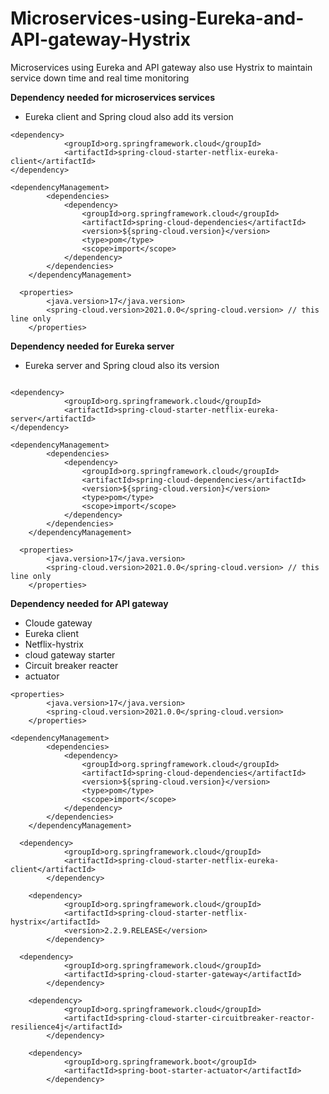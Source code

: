 # Microservices-using-Eureka-and-API-gateway-Hystrix
Microservices using Eureka and API gateway also use Hystrix to maintain service down time and real time monitoring

**Dependency needed for microservices services**
- Eureka client and Spring cloud also add its version
```
<dependency>
			<groupId>org.springframework.cloud</groupId>
			<artifactId>spring-cloud-starter-netflix-eureka-client</artifactId>
</dependency>

<dependencyManagement>
		<dependencies>
			<dependency>
				<groupId>org.springframework.cloud</groupId>
				<artifactId>spring-cloud-dependencies</artifactId>
				<version>${spring-cloud.version}</version>
				<type>pom</type>
				<scope>import</scope>
			</dependency>
		</dependencies>
	</dependencyManagement>
  
  <properties>
		<java.version>17</java.version>
		<spring-cloud.version>2021.0.0</spring-cloud.version> // this line only
	</properties>
```


**Dependency needed for Eureka server**

- Eureka server and Spring cloud also its version

```

<dependency>
			<groupId>org.springframework.cloud</groupId>
			<artifactId>spring-cloud-starter-netflix-eureka-server</artifactId>
</dependency>

<dependencyManagement>
		<dependencies>
			<dependency>
				<groupId>org.springframework.cloud</groupId>
				<artifactId>spring-cloud-dependencies</artifactId>
				<version>${spring-cloud.version}</version>
				<type>pom</type>
				<scope>import</scope>
			</dependency>
		</dependencies>
	</dependencyManagement>
  
  <properties>
		<java.version>17</java.version>
		<spring-cloud.version>2021.0.0</spring-cloud.version> // this line only
	</properties> 

```

**Dependency needed for API gateway**
- Cloude gateway
- Eureka client
- Netflix-hystrix
- cloud gateway starter
- Circuit breaker reacter
- actuator

```
<properties>
		<java.version>17</java.version>
		<spring-cloud.version>2021.0.0</spring-cloud.version>
	</properties>
  
<dependencyManagement>
		<dependencies>
			<dependency>
				<groupId>org.springframework.cloud</groupId>
				<artifactId>spring-cloud-dependencies</artifactId>
				<version>${spring-cloud.version}</version>
				<type>pom</type>
				<scope>import</scope>
			</dependency>
		</dependencies>
	</dependencyManagement>
  
  <dependency>
			<groupId>org.springframework.cloud</groupId>
			<artifactId>spring-cloud-starter-netflix-eureka-client</artifactId>
		</dependency>
    
    <dependency>
			<groupId>org.springframework.cloud</groupId>
			<artifactId>spring-cloud-starter-netflix-hystrix</artifactId>
			<version>2.2.9.RELEASE</version>
		</dependency>
    
  <dependency>
			<groupId>org.springframework.cloud</groupId>
			<artifactId>spring-cloud-starter-gateway</artifactId>
		</dependency>
    
    <dependency>
			<groupId>org.springframework.cloud</groupId>
			<artifactId>spring-cloud-starter-circuitbreaker-reactor-resilience4j</artifactId>
		</dependency>
    
    <dependency>
			<groupId>org.springframework.boot</groupId>
			<artifactId>spring-boot-starter-actuator</artifactId>
		</dependency>
  
  ```
